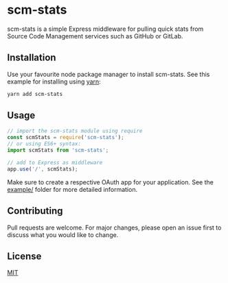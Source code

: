 # scm-stats

scm-stats is a simple Express middleware for pulling quick stats from Source Code Management services such as GitHub or GitLab.

## Installation

Use your favourite node package manager to install scm-stats.
See this example for installing using [yarn](https://yarnpkg.com):

```bash
yarn add scm-stats
```

## Usage

```javascript
// import the scm-stats module using require
const scmStats = require('scm-stats');
// or using ES6+ syntax:
import scmStats from 'scm-stats';

// add to Express as middleware
app.use('/', scmStats);
```

Make sure to create a respective OAuth app for your application.
See the [example/](https://github.com/lucatk/scm-stats/tree/master/example) folder for more detailed information.

## Contributing
Pull requests are welcome. For major changes, please open an issue first to discuss what you would like to change.

## License
[MIT](https://choosealicense.com/licenses/mit/)
